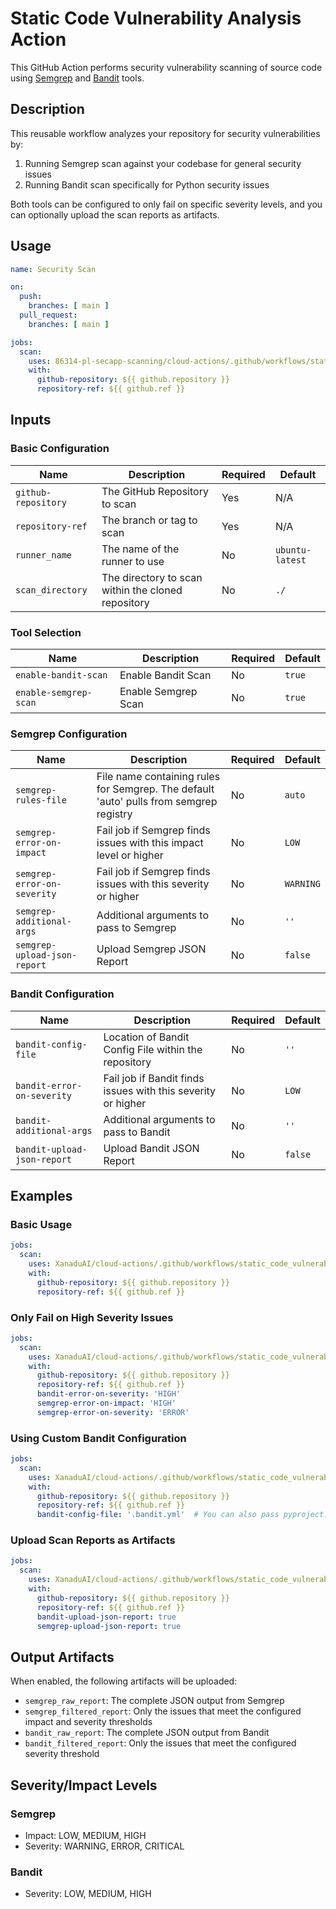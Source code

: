 # Static Code Vulnerability Analysis Action

This GitHub Action performs security vulnerability scanning of source code using [Semgrep](https://semgrep.dev) and [Bandit](https://github.com/PyCQA/bandit) tools.

## Description

This reusable workflow analyzes your repository for security vulnerabilities by:

1. Running Semgrep scan against your codebase for general security issues
2. Running Bandit scan specifically for Python security issues

Both tools can be configured to only fail on specific severity levels, and you can optionally upload the scan reports as artifacts.

## Usage

```yaml
name: Security Scan

on:
  push:
    branches: [ main ]
  pull_request:
    branches: [ main ]

jobs:
  scan:
    uses: 86314-pl-secapp-scanning/cloud-actions/.github/workflows/static_code_vulnerability_analysis.yml@main
    with:
      github-repository: ${{ github.repository }}
      repository-ref: ${{ github.ref }}
```

## Inputs

### Basic Configuration

| Name | Description | Required | Default |
|------|-------------|---------|---------|
| `github-repository` | The GitHub Repository to scan | Yes | N/A |
| `repository-ref` | The branch or tag to scan | Yes | N/A |
| `runner_name` | The name of the runner to use | No | `ubuntu-latest` |
| `scan_directory` | The directory to scan within the cloned repository | No | `./` |

### Tool Selection

| Name | Description | Required | Default |
|------|-------------|---------|---------|
| `enable-bandit-scan` | Enable Bandit Scan | No | `true` |
| `enable-semgrep-scan` | Enable Semgrep Scan | No | `true` |

### Semgrep Configuration

| Name | Description | Required | Default |
|------|-------------|---------|---------|
| `semgrep-rules-file` | File name containing rules for Semgrep. The default 'auto' pulls from semgrep registry | No | `auto` |
| `semgrep-error-on-impact` | Fail job if Semgrep finds issues with this impact level or higher | No | `LOW` |
| `semgrep-error-on-severity` | Fail job if Semgrep finds issues with this severity or higher | No | `WARNING` |
| `semgrep-additional-args` | Additional arguments to pass to Semgrep | No | `''` |
| `semgrep-upload-json-report` | Upload Semgrep JSON Report | No | `false` |

### Bandit Configuration

| Name | Description | Required | Default |
|------|-------------|---------|---------|
| `bandit-config-file` | Location of Bandit Config File within the repository | No | `''` |
| `bandit-error-on-severity` | Fail job if Bandit finds issues with this severity or higher | No | `LOW` |
| `bandit-additional-args` | Additional arguments to pass to Bandit | No | `''` |
| `bandit-upload-json-report` | Upload Bandit JSON Report | No | `false` |

## Examples

### Basic Usage

```yaml
jobs:
  scan:
    uses: XanaduAI/cloud-actions/.github/workflows/static_code_vulnerability_analysis.yml@main
    with:
      github-repository: ${{ github.repository }}
      repository-ref: ${{ github.ref }}
```

### Only Fail on High Severity Issues

```yaml
jobs:
  scan:
    uses: XanaduAI/cloud-actions/.github/workflows/static_code_vulnerability_analysis.yml@main
    with:
      github-repository: ${{ github.repository }}
      repository-ref: ${{ github.ref }}
      bandit-error-on-severity: 'HIGH'
      semgrep-error-on-impact: 'HIGH'
      semgrep-error-on-severity: 'ERROR'
```

### Using Custom Bandit Configuration

```yaml
jobs:
  scan:
    uses: XanaduAI/cloud-actions/.github/workflows/static_code_vulnerability_analysis.yml@main
    with:
      github-repository: ${{ github.repository }}
      repository-ref: ${{ github.ref }}
      bandit-config-file: '.bandit.yml'  # You can also pass pyproject.toml with `[tool.bandit]` section
```

### Upload Scan Reports as Artifacts

```yaml
jobs:
  scan:
    uses: XanaduAI/cloud-actions/.github/workflows/static_code_vulnerability_analysis.yml@main
    with:
      github-repository: ${{ github.repository }}
      repository-ref: ${{ github.ref }}
      bandit-upload-json-report: true
      semgrep-upload-json-report: true
```

## Output Artifacts

When enabled, the following artifacts will be uploaded:

- `semgrep_raw_report`: The complete JSON output from Semgrep
- `semgrep_filtered_report`: Only the issues that meet the configured impact and severity thresholds
- `bandit_raw_report`: The complete JSON output from Bandit
- `bandit_filtered_report`: Only the issues that meet the configured severity threshold

## Severity/Impact Levels

### Semgrep
- Impact: LOW, MEDIUM, HIGH
- Severity: WARNING, ERROR, CRITICAL

### Bandit
- Severity: LOW, MEDIUM, HIGH
